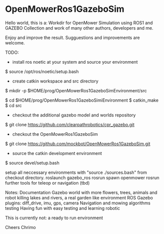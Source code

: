 # OpenMowerRos1GazeboSim

Hello world, 
this is a:
Workdir for OpenMower Simulation using ROS1 and GAZEBO
Collection and work of many other authors, developers and me.

Enjoy and improve the result. Sugguestions and improvements are welcome.

TODO:
- install ros noetic at your system and source your environment

$ source /opt/ros/noetic/setup.bash

- create catkin workspace and src directory

$ mkdir -p $HOME/prog/OpenMowerRos1GazeboSimEnvironment/src

$ cd $HOME/prog/OpenMowerRos1GazeboSimiEnvironment
$ catkin_make
$ cd src

- checkout the additional gazebo model and worlds repository

$ git clone https://github.com/clearpathrobotics/cpr_gazebo.git

- checkout the OpenMowerRos1GazeboSim

$ git clone https://github.com/mockbot/OpenMowerRos1GazeboSim.git

- source the catkin development environment

$ source devel/setup.bash




setup all neccessary environments with "source ./sources.bash" from checkout directory.
roslaunch gazebo_ros  <world>
rosrun spawn openmower
rosrun further tools for teleop or navigation (tbd)

Notes:
Documentation
Gazebo world with more flowers, trees, animals and robot killing lakes and rivers, a real garden like environment
ROS Gazebo plugins: diff_drive, imu, gps, camera
Navigation and mowing algorithms testing
Having fun with easy testing and learning robotic


This is currently not: a ready to run environment

Cheers
Chrimo


